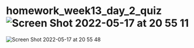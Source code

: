 # homework_week13_day_2_quiz![Screen Shot 2022-05-17 at 20 55 11](https://user-images.githubusercontent.com/79700458/168898778-3ac55c48-8319-4659-838d-6b0e8bd7f0e3.png)
![Screen Shot 2022-05-17 at 20 55 48](https://user-images.githubusercontent.com/79700458/168898873-ecdd7878-8119-44d2-8ff4-766fed3402d9.png)

